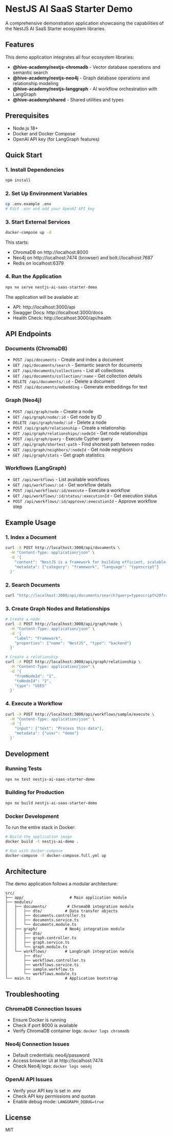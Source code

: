 # NestJS AI SaaS Starter Demo

A comprehensive demonstration application showcasing the capabilities of the NestJS AI SaaS Starter ecosystem libraries.

## Features

This demo application integrates all four ecosystem libraries:

- **@hive-academy/nestjs-chromadb** - Vector database operations and semantic search
- **@hive-academy/nestjs-neo4j** - Graph database operations and relationship modeling
- **@hive-academy/nestjs-langgraph** - AI workflow orchestration with LangGraph
- **@hive-academy/shared** - Shared utilities and types

## Prerequisites

- Node.js 18+
- Docker and Docker Compose
- OpenAI API key (for LangGraph features)

## Quick Start

### 1. Install Dependencies

```bash
npm install
```

### 2. Set Up Environment Variables

```bash
cp .env.example .env
# Edit .env and add your OpenAI API key
```

### 3. Start External Services

```bash
docker-compose up -d
```

This starts:

- ChromaDB on http://localhost:8000
- Neo4j on http://localhost:7474 (browser) and bolt://localhost:7687
- Redis on localhost:6379

### 4. Run the Application

```bash
npx nx serve nestjs-ai-saas-starter-demo
```

The application will be available at:

- API: http://localhost:3000/api
- Swagger Docs: http://localhost:3000/docs
- Health Check: http://localhost:3000/api/health

## API Endpoints

### Documents (ChromaDB)

- `POST /api/documents` - Create and index a document
- `GET /api/documents/search` - Semantic search for documents
- `GET /api/documents/collections` - List all collections
- `GET /api/documents/collection/:name` - Get collection details
- `DELETE /api/documents/:id` - Delete a document
- `POST /api/documents/embedding` - Generate embeddings for text

### Graph (Neo4j)

- `POST /api/graph/node` - Create a node
- `GET /api/graph/node/:id` - Get node by ID
- `DELETE /api/graph/node/:id` - Delete a node
- `POST /api/graph/relationship` - Create a relationship
- `GET /api/graph/relationships/:nodeId` - Get node relationships
- `POST /api/graph/query` - Execute Cypher query
- `GET /api/graph/shortest-path` - Find shortest path between nodes
- `GET /api/graph/neighbors/:nodeId` - Get node neighbors
- `GET /api/graph/stats` - Get graph statistics

### Workflows (LangGraph)

- `GET /api/workflows` - List available workflows
- `GET /api/workflows/:id` - Get workflow details
- `POST /api/workflows/:id/execute` - Execute a workflow
- `GET /api/workflows/:id/status/:executionId` - Get execution status
- `POST /api/workflows/:id/approve/:executionId` - Approve workflow step

## Example Usage

### 1. Index a Document

```bash
curl -X POST http://localhost:3000/api/documents \
  -H "Content-Type: application/json" \
  -d '{
    "content": "NestJS is a framework for building efficient, scalable Node.js applications.",
    "metadata": {"category": "framework", "language": "typescript"}
  }'
```

### 2. Search Documents

```bash
curl "http://localhost:3000/api/documents/search?query=typescript%20framework"
```

### 3. Create Graph Nodes and Relationships

```bash
# Create a node
curl -X POST http://localhost:3000/api/graph/node \
  -H "Content-Type: application/json" \
  -d '{
    "label": "Framework",
    "properties": {"name": "NestJS", "type": "backend"}
  }'

# Create a relationship
curl -X POST http://localhost:3000/api/graph/relationship \
  -H "Content-Type: application/json" \
  -d '{
    "fromNodeId": "1",
    "toNodeId": "2",
    "type": "USES"
  }'
```

### 4. Execute a Workflow

```bash
curl -X POST http://localhost:3000/api/workflows/sample/execute \
  -H "Content-Type: application/json" \
  -d '{
    "input": {"text": "Process this data"},
    "metadata": {"user": "demo"}
  }'
```

## Development

### Running Tests

```bash
npx nx test nestjs-ai-saas-starter-demo
```

### Building for Production

```bash
npx nx build nestjs-ai-saas-starter-demo
```

### Docker Development

To run the entire stack in Docker:

```bash
# Build the application image
docker build -t nestjs-ai-demo .

# Run with docker-compose
docker-compose -f docker-compose.full.yml up
```

## Architecture

The demo application follows a modular architecture:

```
src/
├── app/                    # Main application module
├── modules/
│   ├── documents/         # ChromaDB integration module
│   │   ├── dto/          # Data transfer objects
│   │   ├── documents.controller.ts
│   │   ├── documents.service.ts
│   │   └── documents.module.ts
│   ├── graph/            # Neo4j integration module
│   │   ├── dto/
│   │   ├── graph.controller.ts
│   │   ├── graph.service.ts
│   │   └── graph.module.ts
│   └── workflows/        # LangGraph integration module
│       ├── dto/
│       ├── workflows.controller.ts
│       ├── workflows.service.ts
│       ├── sample.workflow.ts
│       └── workflows.module.ts
└── main.ts               # Application bootstrap

```

## Troubleshooting

### ChromaDB Connection Issues

- Ensure Docker is running
- Check if port 8000 is available
- Verify ChromaDB container logs: `docker logs chromadb`

### Neo4j Connection Issues

- Default credentials: neo4j/password
- Access browser UI at http://localhost:7474
- Check Neo4j logs: `docker logs neo4j`

### OpenAI API Issues

- Verify your API key is set in .env
- Check API key permissions and quotas
- Enable debug mode: `LANGGRAPH_DEBUG=true`

## License

MIT
